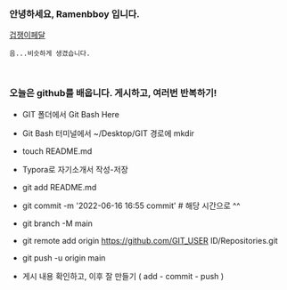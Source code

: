 ### 안녕하세요, Ramenbboy 입니다.

[겁쟁이페달](http://image.auction.co.kr/itemimage/1a/56/11/1a56111086.jpg)



```자기소개 페이지 작성하기'''
음...비슷하게 생겼습니다. 



```

### 오늘은 github를 배웁니다.  게시하고, 여러번 반복하기!  

* GIT 폴더에서 Git Bash Here

* Git Bash 터미널에서 ~/Desktop/GIT 경로에 mkdir <username> 

* touch README.md 

* Typora로 자기소개서 작성-저장 

* git add README.md

* git commit -m '2022-06-16 16:55 commit'  # 해당 시간으로 ^^ 

* git branch -M main 

* git remote add origin https://github.com/GIT_USER ID/Repositories.git

* git push -u origin main

* 게시 내용 확인하고, 이후 잘 만들기 ( add - commit - push )

